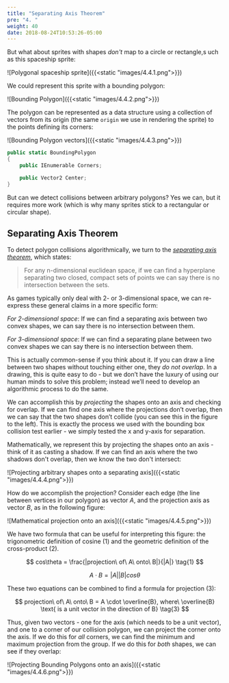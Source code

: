 ```yaml
---
title: "Separating Axis Theorem"
pre: "4. "
weight: 40
date: 2018-08-24T10:53:26-05:00
---
```


But what about sprites with shapes _don't_ map to a circle or rectangle,s uch as this spaceship sprite:

![Polygonal spaceship sprite]({{<static "images/4.4.1.png">}})

We could represent this sprite with a bounding polygon:

![Bounding Polygon]({{<static "images/4.4.2.png">}})

The polygon can be represented as a data structure using a collection of vectors from its origin (the same `origin` we use in rendering the sprite) to the points defining its corners:

![Bounding Polygon vectors]({{<static "images/4.4.3.png">}})

```csharp
public static BoundingPolygon 
{
    public IEnumerable Corners;

    public Vector2 Center;
}
```

But can we detect collisions between arbitrary polygons? Yes we can, but it requires more work (which is why many sprites stick to a rectangular or circular shape).  

## Separating Axis Theorem
To detect polygon collisions algorithmically, we turn to the [_separating axis theorem_](https://en.wikipedia.org/wiki/Hyperplane_separation_theorem#Use_in_collision_detection), which states:

>  For any n-dimensional euclidean space, if we can find a hyperplane separating two closed, compact sets of points we can say there is no intersection between the sets.

As games typically only deal with 2- or 3-dimensional space, we can re-express these general claims in a more specific form:

_For 2-dimensional space_: If we can find a separating axis between two convex shapes, we can say there is no intersection between them.

_For 3-dimensional space_: If we can find a separating plane between two convex shapes we can say there is no intersection between them.

This is actually common-sense if you think about it.  If you can draw a line between two shapes without touching either one, they _do not overlap_. In a drawing, this is quite easy to do - but we don’t have the luxury of using our human minds to solve this problem; instead we’ll need to develop an algorithmic process to do the same.  

We can accomplish this by _projecting_ the shapes onto an axis and checking for overlap.  If we can find one axis where the projections don’t overlap, then we can say that the two shapes don’t collide (you can see this in the figure to the left).  This is exactly the process we used with the bounding box collision test earlier - we simply tested the x and y-axis for separation.

Mathematically, we represent this by projecting the shapes onto an axis - think of it as casting a shadow.  If we can find an axis where the two shadows don't overlap, then we know the two don't intersect:

![Projecting arbitrary shapes onto a separating axis]({{<static "images/4.4.4.png">}})

How do we accomplish the projection?  Consider each edge (the line between vertices in our polygon) as vector $A$, and the projection axis as vector $B$, as in the following figure:

![Mathematical projection onto an axis]({{<static "images/4.4.5.png">}})

We have two formula that can be useful for interpreting this figure: the trigonometric definition of cosine (1) and the geometric definition of the cross-product (2).

$$
cos\theta = \frac{|projection\ of\ A\ onto\ B|}{|A|} \tag{1}
$$

$$
A \cdot B = |A||B|cos\theta \tag{2}
$$

These two equations can be combined to find a formula for projection (3):

$$
projection\ of\ A\ onto\ B = A \cdot \overline{B}, where\ \overline{B} \text{ is a unit vector in the direction of B} \tag{3}
$$

Thus, given two vectors - one for the axis (which needs to be a unit vector), and one to a corner of our collision polygon, we can project the corner onto the axis.  If we do this for _all_ corners, we can find the minimum and maximum projection from the group.  If we do this for _both_ shapes, we can see if they overlap:

![Projecting Bounding Polygons onto an axis]({{<static "images/4.4.6.png">}})